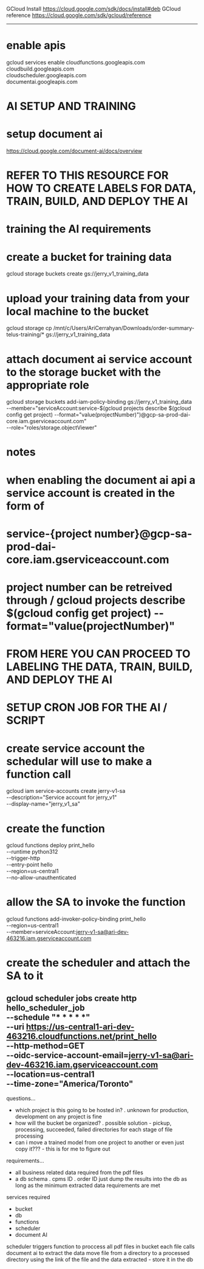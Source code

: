 GCloud Install
https://cloud.google.com/sdk/docs/install#deb
GCloud reference
https://cloud.google.com/sdk/gcloud/reference

---------------------------------------------------------------------------------------------------------------------------------
# enable apis
gcloud services enable cloudfunctions.googleapis.com \
cloudbuild.googleapis.com \
cloudscheduler.googleapis.com \
documentai.googleapis.com


# AI SETUP AND TRAINING
# setup document ai
https://cloud.google.com/document-ai/docs/overview
# REFER TO THIS RESOURCE FOR HOW TO CREATE LABELS FOR DATA, TRAIN, BUILD, AND DEPLOY THE AI

# training the AI requirements
# create a bucket for training data
gcloud storage buckets create gs://jerry_v1_training_data

# upload your training data from your local machine to the bucket
gcloud storage cp /mnt/c/Users/AriCerrahyan/Downloads/order-summary-telus-training/* gs://jerry_v1_training_data

# attach document ai service account to the storage bucket with the appropriate role
gcloud storage buckets add-iam-policy-binding gs://jerry_v1_training_data \
--member="serviceAccount:service-$(gcloud projects describe $(gcloud config get project) --format="value(projectNumber)")@gcp-sa-prod-dai-core.iam.gserviceaccount.com" \
--role="roles/storage.objectViewer"
# notes
# when enabling the document ai api a service account is created in the form of
# service-{project number}@gcp-sa-prod-dai-core.iam.gserviceaccount.com
# project number can be retreived through / gcloud projects describe $(gcloud config get project) --format="value(projectNumber)"
# FROM HERE YOU CAN PROCEED TO LABELING THE DATA, TRAIN, BUILD, AND DEPLOY THE AI

# SETUP CRON JOB FOR THE AI / SCRIPT
# create service account the schedular will use to make a function call
gcloud iam service-accounts create jerry-v1-sa \
--description="Service account for jerry_v1" \
--display-name="jerry_v1_sa"

# create the function
gcloud functions deploy print_hello \
--runtime python312 \
--trigger-http \
--entry-point hello \
--region=us-central1 \
--no-allow-unauthenticated

# allow the SA to invoke the function
gcloud functions add-invoker-policy-binding print_hello \
--region=us-central1 \
--member=serviceAccount:jerry-v1-sa@ari-dev-463216.iam.gserviceaccount.com

# create the scheduler and attach the SA to it
gcloud scheduler jobs create http hello_scheduler_job \
--schedule "* * * * *" \
--uri https://us-central1-ari-dev-463216.cloudfunctions.net/print_hello \
--http-method=GET \
--oidc-service-account-email=jerry-v1-sa@ari-dev-463216.iam.gserviceaccount.com \
--location=us-central1 \
--time-zone="America/Toronto"
---------------------------------------------------------------------------------------------------------------------------------














questions...
- which project is this going to be hosted in?
    . unknown for production, development on any project is fine
- how will the bucket be organized?
    . possible solution
        - pickup, processing, succeeded, failed directories for each stage of file processing
- can i move a trained model from one project to another or even just copy it??? - this is for me to figure out


requirements...
- all business related data required from the pdf files
- a db schema
 . cpms ID
 . order ID
just dump the results into the db as long as the minimum extracted data requirements are met


services required
- bucket
- db
- functions
- scheduler
- document AI



scheduler triggers function to proccess all pdf files in bucket
each file calls document ai to extract the data
move file from a directory to a processed directory
using the link of the file and the data extracted - store it in the db







